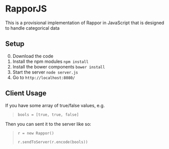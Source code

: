 # RapporJS

This is a provisional implementation of Rappor in JavaScript that is designed to handle categorical data

## Setup

0. Download the code
1. Install the npm modules `npm install`
2. Install the bower components `bower install`
3. Start the server `node server.js`
4. Go to `http://localhost:8080/`

## Client Usage

If you have some array of true/false values, e.g.

> `bools = [true, true, false]`

Then you can sent it to the server like so: 

> `r = new Rappor()`
> 
> `r.sendToServer(r.encode(bools))`